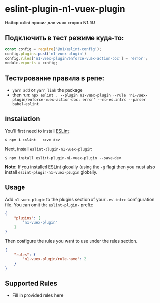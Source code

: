 # eslint-plugin-n1-vuex-plugin

Набор eslint правил для vuex сторов N1.RU
## Подключить в тест режиме куда-то:
```js
const config = require('@n1/eslint-config');
config.plugins.push('n1-vuex-plugin')
config.rules['n1-vuex-plugin/enforce-vuex-action-doc'] = 'error';
module.exports = config;
```

## Тестирование правила в репе:
* `yarn add` or `yarn link` the package
* then run: `npx eslint . --plugin n1-vuex-plugin --rule 'n1-vuex-plugin/enforce-vuex-action-doc: error' --no-eslintrc --parser babel-eslint`


## Installation

You'll first need to install [ESLint](http://eslint.org):

```
$ npm i eslint --save-dev
```

Next, install `eslint-plugin-n1-vuex-plugin`:

```
$ npm install eslint-plugin-n1-vuex-plugin --save-dev
```

**Note:** If you installed ESLint globally (using the `-g` flag) then you must also install `eslint-plugin-n1-vuex-plugin` globally.

## Usage

Add `n1-vuex-plugin` to the plugins section of your `.eslintrc` configuration file. You can omit the `eslint-plugin-` prefix:

```json
{
    "plugins": [
        "n1-vuex-plugin"
    ]
}
```


Then configure the rules you want to use under the rules section.

```json
{
    "rules": {
        "n1-vuex-plugin/rule-name": 2
    }
}
```

## Supported Rules

* Fill in provided rules here





